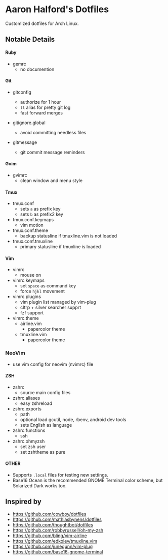 # Aaron Halford's Dotfiles

Customized dotfiles for Arch Linux.


## Notable Details

#### Ruby

* gemrc
  * no documention

#### Git

* gitconfig
  * authorize for 1 hour
  * `ll` alias for pretty git log
  * fast forward merges

* gitignore.global
  * avoid committing needless files

* gitmessage
  * git commit message reminders

#### Gvim

* gvimrc
  * clean window and menu style

#### Tmux

* tmux.conf
  * sets `a` as prefix key
  * sets `b` as prefix2 key
* tmux.conf.keymaps
  * vim motion
* tmux.conf.theme
  * backup statusline if tmuxline.vim is not loaded
* tmux.conf.tmuxline
  * primary statusline if tmuxline is loaded

#### Vim

* vimrc
  * mouse on
* vimrc.keymaps
  * set `space` as command key
  * force `hjkl` movement
* vimrc.plugins
  * vim plugin list managed by vim-plug
  * cltrp + silver searcher supprt
  * fzf support
* vimrc.theme
  * airline.vim
    * papercolor theme
  * tmuxline.vim
    * papercolor theme

### NeoVim

  * use vim config for neovim (nvimrc) file

#### ZSH

* zshrc
  * source main config files
* zshrc.aliases
  * easy zshreload
* zshrc.exports
  * path
  * optional load gcutil, node, rbenv, android dev tools
  * sets English as language
* zshrc.functions
  * ssh
* zshrc.ohmyzsh
  * set zsh user
  * set zshtheme as pure

#### OTHER

* Supports `.local` files for testing new settings.
* Base16 Ocean is the recommended GNOME Terminal color scheme, but Solarized Dark works too.

## Inspired by

* https://github.com/cowboy/dotfiles
* https://github.com/mathiasbynens/dotfiles
* https://github.com/thoughtbot/dotfiles
* https://github.com/robbyrussell/oh-my-zsh
* https://github.com/bling/vim-airline
* https://github.com/edkolev/tmuxline.vim
* https://github.com/junegunn/vim-plug
* https://github.com/base16-gnome-terminal
